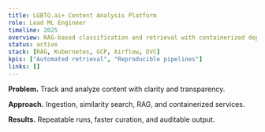 ```yaml
---
title: LGBTQ.ai+ Content Analysis Platform
role: Lead ML Engineer
timeline: 2025
overview: RAG-based classification and retrieval with containerized deployment on GCP.
status: active
stack: [RAG, Kubernetes, GCP, Airflow, DVC]
kpis: ["Automated retrieval", "Reproducible pipelines"]
links: []
---
```

**Problem.** Track and analyze content with clarity and transparency.

**Approach.** Ingestion, similarity search, RAG, and containerized services.

**Results.** Repeatable runs, faster curation, and auditable output.
